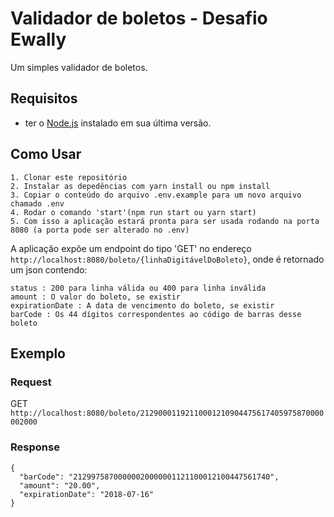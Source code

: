 # Validador de boletos - Desafio Ewally

Um simples validador de boletos.

## Requisitos

- ter o [Node.js](https://nodejs.org/en/) instalado em sua última versão.

## Como Usar

    1. Clonar este repositório
    2. Instalar as depedências com yarn install ou npm install
    3. Copiar o conteúdo do arquivo .env.example para um novo arquivo chamado .env
    4. Rodar o comando 'start'(npm run start ou yarn start)
    5. Com isso a aplicação estará pronta para ser usada rodando na porta 8080 (a porta pode ser alterado no .env)

A aplicação expõe um endpoint do tipo 'GET' no endereço `http://localhost:8080/boleto/{linhaDigitávelDoBoleto}`, onde é retornado um json contendo:

```
status​ : 200 para linha válida ou 400 para linha inválida
amount​ : O valor do boleto, se existir
expirationDate​ : A data de vencimento do boleto, se existir
barCode​ : Os 44 dígitos correspondentes ao código de barras desse boleto
```

## Exemplo

### Request

GET `http://localhost:8080/boleto/21290001192110001210904475617405975870000002000`

### Response

```
{
  "barCode": "21299758700000020000001121100012100447561740",
  "amount": "20.00",
  "expirationDate": "2018-07-16"
}
```
